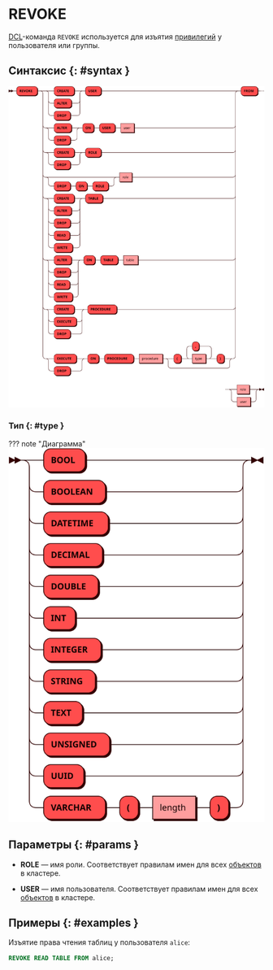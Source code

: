 # REVOKE

[DCL](dcl.md)-команда `REVOKE` используется для изъятия
[привилегий](../../admin/access_control.md#privileges) у пользователя
или группы.

## Синтаксис {: #syntax }

![REVOKE privilege](../../images/ebnf/revoke.svg)

### Тип {: #type }

??? note "Диаграмма"
    ![Type](../../images/ebnf/type.svg)

## Параметры {: #params }

* **ROLE** — имя роли. Соответствует правилам имен для всех
  [объектов](object.md) в кластере.

* **USER** — имя пользователя. Соответствует правилам имен для всех
  [объектов](object.md) в кластере.

## Примеры {: #examples }

Изъятие права чтения таблиц у пользователя `alice`:

```sql
REVOKE READ TABLE FROM alice;
```
